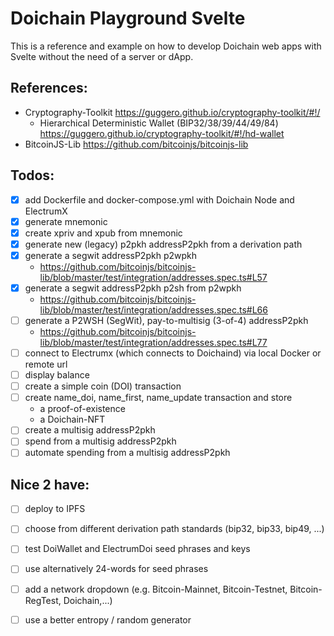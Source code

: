 # Doichain Playground Svelte

This is a reference and example on how to develop Doichain web apps with Svelte without the need of a server or dApp.

## References:
- Cryptography-Toolkit https://guggero.github.io/cryptography-toolkit/#!/
  - Hierarchical Deterministic Wallet (BIP32/38/39/44/49/84) https://guggero.github.io/cryptography-toolkit/#!/hd-wallet
- BitcoinJS-Lib https://github.com/bitcoinjs/bitcoinjs-lib

## Todos:
- [x] add Dockerfile and docker-compose.yml with Doichain Node and ElectrumX
- [x] generate mnemonic
- [x] create xpriv and xpub from mnemonic 
- [x] generate new (legacy) p2pkh addressP2pkh from a derivation path 
- [x] generate a segwit addressP2pkh p2wpkh
  - https://github.com/bitcoinjs/bitcoinjs-lib/blob/master/test/integration/addresses.spec.ts#L57
- [x] generate a segwit addressP2pkh p2sh from p2wpkh  
  - https://github.com/bitcoinjs/bitcoinjs-lib/blob/master/test/integration/addresses.spec.ts#L66
- [ ] generate a P2WSH (SegWit), pay-to-multisig (3-of-4) addressP2pkh 
  - https://github.com/bitcoinjs/bitcoinjs-lib/blob/master/test/integration/addresses.spec.ts#L77
- [ ] connect to Electrumx (which connects to Doichaind) via local Docker or remote url
- [ ] display balance
- [ ] create a simple coin (DOI) transaction 
- [ ] create name_doi, name_first, name_update transaction and store
  - a proof-of-existence
  - a Doichain-NFT
- [ ] create a multisig addressP2pkh
- [ ] spend from a multisig addressP2pkh
- [ ] automate spending from a multisig addressP2pkh

## Nice 2 have:
- [ ] deploy to IPFS
- [ ] choose from different derivation path standards (bip32, bip33, bip49, ...)
- [ ] test DoiWallet and ElectrumDoi seed phrases and keys
- [ ] use alternatively 24-words for seed phrases
- [ ] add a network dropdown (e.g. Bitcoin-Mainnet, Bitcoin-Testnet, Bitcoin-RegTest, Doichain,...)
- [ ] use a better entropy / random generator



